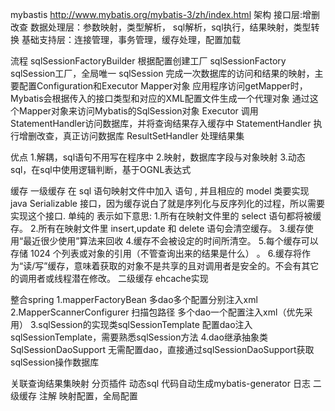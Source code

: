 mybastis
http://www.mybatis.org/mybatis-3/zh/index.html
架构
	接口层:增删改查
	数据处理层：参数映射，类型解析， sql解析，sql执行，结果映射，类型转换
	基础支持层：连接管理，事务管理，缓存处理，配置加载


流程
	sqlSessionFactoryBuilder 根据配置创建工厂
	sqlSessionFactory sqlSession工厂，全局唯一
	sqlSession 完成一次数据库的访问和结果的映射，主要配置Configuration和Executor
	Mapper对象 
		应用程序访问getMapper时，Mybatis会根据传入的接口类型和对应的XML配置文件生成一个代理对象
		通过这个Mapper对象来访问Mybatis的SqlSession对象
	Executor 调用StatementHandler访问数据库，并将查询结果存入缓存中
	StatementHandler 执行增删改查，真正访问数据库
	ResultSetHandler 处理结果集


优点
	1.解耦，sql语句不用写在程序中
	2.映射，数据库字段与对象映射
	3.动态sql，在sql中使用逻辑判断，基于OGNL表达式



缓存
	一级缓存
		在 sql 语句映射文件中加入 <cache /> 语句 , 并且相应的 model 类要实现 java Serializable 接口，因为缓存说白了就是序列化与反序列化的过程，所以需要实现这个接口. 单纯的 <cache /> 表示如下意思:
		1.所有在映射文件里的 select 语句都将被缓存。
		2.所有在映射文件里 insert,update 和 delete 语句会清空缓存。
		3.缓存使用“最近很少使用”算法来回收
		4.缓存不会被设定的时间所清空。
		5.每个缓存可以存储 1024 个列表或对象的引用（不管查询出来的结果是什么） 。
		6.缓存将作为“读/写”缓存，意味着获取的对象不是共享的且对调用者是安全的。不会有其它的调用者或线程潜在修改。
	二级缓存 
		ehcache实现


整合spring
	1.mapperFactoryBean  多dao多个配置分别注入xml
	2.MapperScannerConfigurer 扫描包路径 多个dao一个配置注入xml（优先采用）
	3.sqlSession的实现类sqlSessionTemplate 配置dao注入sqlSessionTemplate，需要熟悉sqlSession方法
	4.dao继承抽象类SqlSessionDaoSupport 无需配置dao，直接通过sqlSessionDaoSupport获取sqlSession操作数据库

关联查询结果集映射
分页插件
动态sql
代码自动生成mybatis-generator
日志
二级缓存
注解
映射配置，全局配置